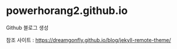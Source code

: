 # powerhorang2.github.io

Github 블로그 생성

참조 사이트 : https://dreamgonfly.github.io/blog/jekyll-remote-theme/
